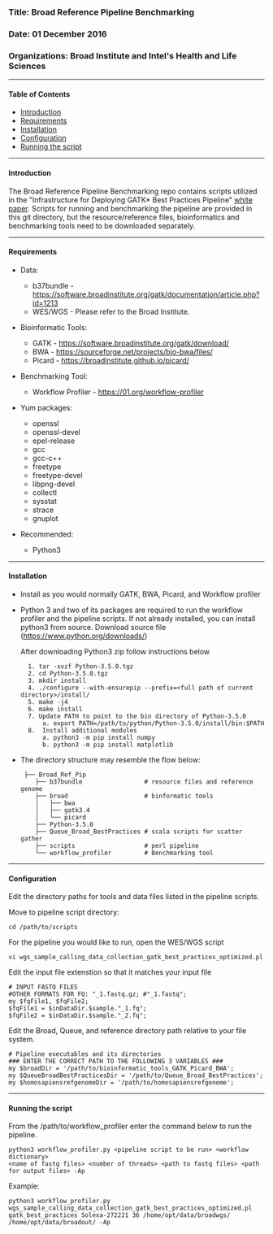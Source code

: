 
### Title: Broad Reference Pipeline Benchmarking                         
### Date: 01 December 2016                                               
### Organizations: Broad Institute and Intel's Health and Life Sciences   

-------------------------------------------------------------------------

#### Table of Contents

 * [Introduction](https://github.com/Intel-HLS/Reference-Design/blob/master/README.md#introduction)
 * [Requirements](https://github.com/Intel-HLS/Reference-Design/blob/master/README.md#requirements)
 * [Installation](https://github.com/Intel-HLS/Reference-Design/blob/master/README.md#installation)
 * [Configuration](https://github.com/Intel-HLS/Reference-Design/blob/master/README.md#configuration)
 * [Running the script](https://github.com/Intel-HLS/Reference-Design/blob/master/README.md#running-the-script)

-------------------------------------------------------------------------

#### Introduction 

The Broad Reference Pipeline Benchmarking repo contains scripts utilized 
in the "Infrastructure for Deploying GATK* Best Practices Pipeline" 
[white paper](http://www.intel.com/content/www/us/en/healthcare-it/solutions/documents/deploying-gatk-best-practices-paper.html). 
Scripts for running and benchmarking the pipeline are provided in 
this git directory, but the resource/reference files, bioinformatics and 
benchmarking tools need to be downloaded separately. 

-------------------------------------------------------------------------

#### Requirements

* Data:
  - b37bundle - https://software.broadinstitute.org/gatk/documentation/article.php?id=1213
  - WES/WGS - Please refer to the Broad Institute.
  
* Bioinformatic Tools:
  - GATK - https://software.broadinstitute.org/gatk/download/
  - BWA - https://sourceforge.net/projects/bio-bwa/files/
  - Picard - https://broadinstitute.github.io/picard/
  
* Benchmarking Tool:
  - Workflow Profiler - https://01.org/workflow-profiler

* Yum packages: 
  - openssl 
  - openssl-devel 
  - epel-release 
  - gcc
  - gcc-c++
  - freetype 
  - freetype-devel 
  - libpng-devel
  - collectl
  - sysstat
  - strace 
  - gnuplot
  
* Recommended:
   - Python3

-------------------------------------------------------------------------

#### Installation

* Install as you would normally GATK, BWA, Picard, and Workflow profiler

* Python 3 and two of its packages are required to run the workflow profiler 
  and the pipeline scripts. If not already installed, you can install python3 
  from source. Download source file (https://www.python.org/downloads/)
   
  After downloading Python3 zip follow instructions below
  ```
	1. tar -xvzf Python-3.5.0.tgz
	2. cd Python-3.5.0.tgz
	3. mkdir install
	4. ./configure --with-ensurepip --prefix=<full path of current directory>/install/
	5. make -j4
	6. make install
	7. Update PATH to point to the bin directory of Python-3.5.0
	    a. export PATH=/path/to/python/Python-3.5.0/install/bin:$PATH 
	8.  Install additional modules
	    a. python3 -m pip install numpy
	    b. python3 -m pip install matplotlib
  ```
    
* The directory structure may resemble the flow below:
  ```
   ├── Broad_Ref_Pip
      ├── b37bundle                 # resource files and reference genome
      ├── broad                     # binformatic tools
      │   ├── bwa
      │   ├── gatk3.4
      │   └── picard
      ├── Python-3.5.0
      ├── Queue_Broad_BestPractices # scala scripts for scatter gather
      ├── scripts                   # perl pipeline
      └── workflow_profiler         # Benchmarking tool
  ```
   
-------------------------------------------------------------------------

#### Configuration 

Edit the directory paths for tools and data files listed in the pipeline scripts.
   
Move to pipeline script directory:
   ```
   cd /path/to/scripts
   ```
   
For the pipeline you would like to run, open the WES/WGS script 
   ```
   vi wgs_sample_calling_data_collection_gatk_best_practices_optimized.pl
   ```
	
Edit the input file extenstion so that it matches your input file
   ```
   # INPUT FASTQ FILES
   #OTHER FORMATS FOR FQ: "_1.fastq.gz; #"_1.fastq";
   my $fqFile1, $fqFile2;
   $fqFile1 = $inDataDir.$sample."_1.fq";
   $fqFile2 = $inDataDir.$sample."_2.fq";
   ```
   
Edit the Broad, Queue, and reference directory path relative to your file system.
   ```
   # Pipeline executables and its directories
   ### ENTER THE CORRECT PATH TO THE FOLLOWING 3 VARIABLES ###
   my $broadDir = '/path/to/bioinformatic_tools_GATK_Picard_BWA';
   my $QueueBroadBestPracticesDir = '/path/to/Queue_Broad_BestPractices';
   my $homosapiensrefgenomeDir = '/path/to/homosapiensrefgenome';
   ```
   
-------------------------------------------------------------------------

#### Running the script 

From the /path/to/workflow_profiler enter the command below to run the pipeline. 

```
python3 workflow_profiler.py <pipeline script to be run> <workflow dictionary> 
<name of fastq files> <number of threads> <path to fastq files> <path for output files> -Ap
```

Example:
```
python3 workflow_profiler.py wgs_sample_calling_data_collection_gatk_best_practices_optimized.pl 
gatk_best_practices Solexa-272221 36 /home/opt/data/broadwgs/ /home/opt/data/broadout/ -Ap
```

